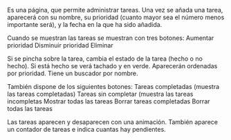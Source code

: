 Es una página, que permite administrar tareas. Una vez se añada una tarea, aparecerá con su nombre, su prioridad (cuanto mayor sea el número menos importante será), y la fecha en la que ha sido añadida.

Cuando se muestran las tareas se muestran con tres botones: Aumentar prioridad Disminuir prioridad Eliminar

Si se pincha sobre la tarea, cambia el estado de la tarea (hecho o no hecho). Si está hecho se verá tachado y en verde. Aparecerán ordenadas por prioridad. Tiene un buscador por nombre.

También dispone de los siguientes botones: Tareas completadas (muestra las tareas completadas) Tareas sin completar (muestra las tareas incompletas Mostrar todas las tareas Borrar tareas completadas Borrar todas las tareas

Las tareas aparecen y desaparecen con una animación. También aparece un contador de tareas e indica cuantas hay pendientes.

